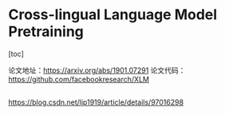 # Cross-lingual Language Model Pretraining
[toc]

论文地址：https://arxiv.org/abs/1901.07291
论文代码：https://github.com/facebookresearch/XLM

## 

https://blog.csdn.net/ljp1919/article/details/97016298